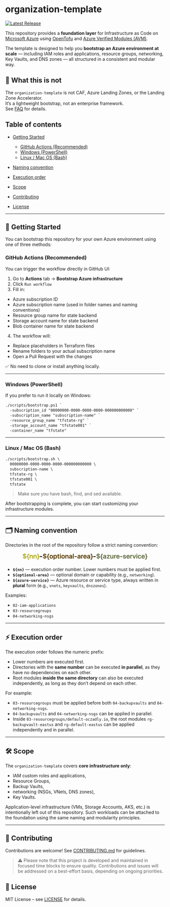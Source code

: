 # organization-template

[![Latest Release](https://img.shields.io/github/v/release/infra-at-scale/organization-template?label=release)](https://github.com/infra-at-scale/organization-template/releases/latest)

This repository provides a **foundation layer** for Infrastructure as Code on [Microsoft Azure](https://azure.microsoft.com/) using [OpenTofu](https://opentofu.org/) and [Azure Verified Modules (AVM)](https://azure.github.io/Azure-Verified-Modules/).

The template is designed to help you **bootstrap an Azure environment at scale** — including IAM roles and applications, resource groups, networking, Key Vaults, and DNS zones — all structured in a consistent and modular way.

## 🚫 What this is not

The `organization-template` is not CAF, Azure Landing Zones, or the Landing Zone Accelerator.  
It’s a lightweight bootstrap, not an enterprise framework.  
See [FAQ](./doc/faq.md) for details.

## Table of contents

* [Getting Started](#-getting-started)

  * [GitHub Actions (Recommended)](#-1-github-actions-recommended)
  * [Windows (PowerShell)](#️-2-windows-powershell)
  * [Linux / Mac OS (Bash)](#-3-linux--mac-os-bash)

* [Naming convention](#️-naming-convention)
* [Execution order](#-execution-order)
* [Scope](#️-scope)
* [Contributing](#-contributing)
* [License](#-license)

---

## 🚀 Getting Started

You can bootstrap this repository for your own Azure environment using one of three methods:

### GitHub Actions (Recommended)

You can trigger the workflow directly in GitHub UI:

1. Go to **Actions** tab -> **Bootstrap Azure infrastructure**
2. Click `Run workflow`
3. Fill in:

* Azure subscription ID
* Azure subscription name (used in folder names and naming conventions)
* Resource group name for state backend
* Storage account name for state backend
* Blob container name for state backend

4. The workflow will:

* Replace placeholders in Terraform files
* Rename folders to your actual subscription name
* Open a Pull Request with the changes

✅ No need to clone or install anything locally.

---

### Windows (PowerShell)

If you prefer to run it locally on Windows:

```
./scripts/bootstrap.ps1 `
  -subscription_id "00000000-0000-0000-0000-000000000000" `
  -subscription_name "subscription-name" `
  -resource_group_name "tfstate-rg" `
  -storage_account_name "tfstate001" `
  -container_name "tfstate"
```

---

### Linux / Mac OS (Bash)

```
./scripts/bootstrap.sh \
  00000000-0000-0000-0000-000000000000 \
  subscription-name \
  tfstate-rg \
  tfstate001 \
  tfstate
```

> Make sure you have bash, find, and sed available.

After bootstrapping is complete, you can start customizing your infrastructure modules.

---

## 🗂️ Naming convention

Directories in the root of the repository follow a strict naming convention:

<p align="center">
  <img src="docs/naming-convention.png" alt="Naming convention" width="400"/>
</p>

- **`${nn}`** — execution order number. Lower numbers must be applied first.  
- **`${optional-area}`** — optional domain or capability (e.g., `networking`).  
- **`${azure-service}`** — Azure resource or service type, always written in **plural** form (e.g., `vnets`, `keyvaults`, `dnszones`).

Examples:
- `02-iam-applications`  
- `03-resourcegroups`  
- `04-networking-nsgs`  

---

## ⚡ Execution order

The execution order follows the numeric prefix:

- Lower numbers are executed first.  
- Directories with the **same number** can be executed **in parallel**, as they have no dependencies on each other.  
- Root modules **inside the same directory** can also be executed independently, as long as they don’t depend on each other.

For example:
- `03-resourcegroups` must be applied before both `04-backupvaults` and `04-networking-nsgs`.  
- `04-backupvaults` and `04-networking-nsgs` can be applied in parallel.  
- Inside `03-resourcegroups/default-oczadly.io`, the root modules `rg-backupvault-eastus` and `rg-default-eastus` can be applied independently and in parallel.

---

## 🛠️ Scope

The `organization-template` covers **core infrastructure only**:

- IAM custom roles and applications,
- Resource Groups,
- Backup Vaults,
- networking (NSGs, VNets, DNS zones),
- Key Vaults.

Application-level infrastructure (VMs, Storage Accounts, AKS, etc.) is intentionally left out of this repository. Such workloads can be attached to the foundation using the same naming and modularity principles.

---

## 🤝 Contributing

Contributions are welcome! See [CONTRIBUTING.md](docs/CONTRIBUTING.md) for guidelines.

> ⚠️ Please note that this project is developed and maintained in focused time blocks to ensure quality. Contributions and issues will be addressed on a best-effort basis, depending on ongoing priorities.

## 📄 License

MIT License – see [LICENSE](LICENSE) for details.
